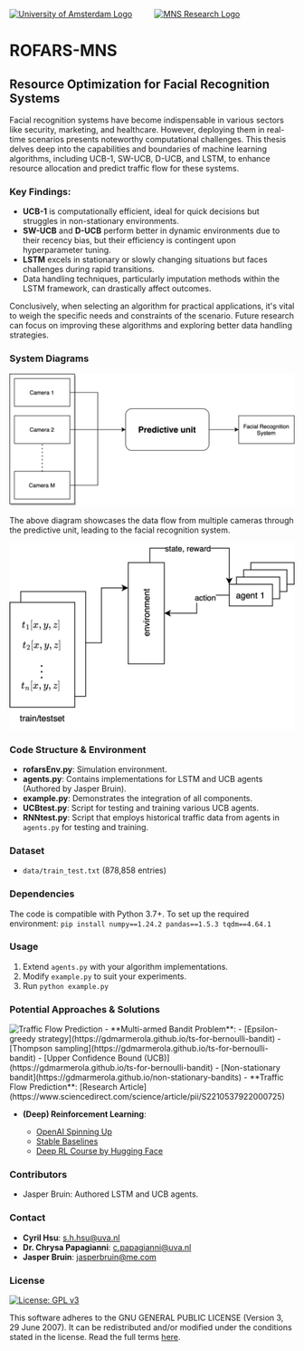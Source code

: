 
[<img width="256" src="https://www.seekpng.com/png/full/205-2051271_university-of-amsterdam-logo-university-of-amsterdam-logo.png" alt="University of Amsterdam Logo" />](https://www.uva.nl/en)
&nbsp;&nbsp;&nbsp;&nbsp;&nbsp;&nbsp;&nbsp;&nbsp;
[<img src="https://mns-research.nl/images/logo_hua931301caa9e2c039e68fbb874deb22a_17897_0x70_resize_lanczos_2.png" alt="MNS Research Logo" />](https://mns-research.nl)

# ROFARS-MNS
## Resource Optimization for Facial Recognition Systems

Facial recognition systems have become indispensable in various sectors like security, marketing, and healthcare. However, deploying them in real-time scenarios presents noteworthy computational challenges. This thesis delves deep into the capabilities and boundaries of machine learning algorithms, including UCB-1, SW-UCB, D-UCB, and LSTM, to enhance resource allocation and predict traffic flow for these systems.

### Key Findings:
- **UCB-1** is computationally efficient, ideal for quick decisions but struggles in non-stationary environments.
- **SW-UCB** and **D-UCB** perform better in dynamic environments due to their recency bias, but their efficiency is contingent upon hyperparameter tuning.
- **LSTM** excels in stationary or slowly changing situations but faces challenges during rapid transitions.
- Data handling techniques, particularly imputation methods within the LSTM framework, can drastically affect outcomes.

Conclusively, when selecting an algorithm for practical applications, it's vital to weigh the specific needs and constraints of the scenario. Future research can focus on improving these algorithms and exploring better data handling strategies.

### System Diagrams
![Data progression from multiple cameras to the facial recognition system.](images/camera.png)

The above diagram showcases the data flow from multiple cameras through the predictive unit, leading to the facial recognition system.

![Interactions between agents and the environment.](images/agentscheme.png)

### Code Structure & Environment
- **rofarsEnv.py**: Simulation environment.
- **agents.py**: Contains implementations for LSTM and UCB agents (Authored by Jasper Bruin).
- **example.py**: Demonstrates the integration of all components.
- **UCBtest.py**: Script for testing and training various UCB agents.
- **RNNtest.py**: Script that employs historical traffic data from agents in `agents.py` for testing and training.

### Dataset
- `data/train_test.txt` (878,858 entries)

### Dependencies
The code is compatible with Python 3.7+. To set up the required environment:
`pip install numpy==1.24.2 pandas==1.5.3 tqdm==4.64.1`


### Usage

1. Extend `agents.py` with your algorithm implementations.
2. Modify `example.py` to suit your experiments.
3. Run `python example.py`


### Potential Approaches & Solutions
<img width="400" src="https://ars.els-cdn.com/content/image/1-s2.0-S2210537922000725-gr1_lrg.jpg" alt="Traffic Flow Prediction">
- **Multi-armed Bandit Problem**:
    - [Epsilon-greedy strategy](https://gdmarmerola.github.io/ts-for-bernoulli-bandit)
    - [Thompson sampling](https://gdmarmerola.github.io/ts-for-bernoulli-bandit)
    - [Upper Confidence Bound (UCB)](https://gdmarmerola.github.io/ts-for-bernoulli-bandit)
    - [Non-stationary bandit](https://gdmarmerola.github.io/non-stationary-bandits)
- **Traffic Flow Prediction**: [Research Article](https://www.sciencedirect.com/science/article/pii/S2210537922000725) 
    
- **(Deep) Reinforcement Learning**:
    
    - [OpenAI Spinning Up](https://spinningup.openai.com/en/latest/)
    - [Stable Baselines](https://stable-baselines.readthedocs.io/en/master/)
    - [Deep RL Course by Hugging Face](https://huggingface.co/deep-rl-course/unit1/rl-framework)

### Contributors

- Jasper Bruin: Authored LSTM and UCB agents.

### Contact

- **Cyril Hsu**: [s.h.hsu@uva.nl](mailto:s.h.hsu@uva.nl)
- **Dr. Chrysa Papagianni**: [c.papagianni@uva.nl](mailto:c.papagianni@uva.nl)
- **Jasper Bruin**: [jasperbruin@me.com](mailto:jasperbruin@me.com)

### License

[![License: GPL v3](https://img.shields.io/badge/License-GPL%20v3-blue.svg)](https://www.gnu.org/licenses/gpl-3.0)

This software adheres to the GNU GENERAL PUBLIC LICENSE (Version 3, 29 June 2007). It can be redistributed and/or modified under the conditions stated in the license. Read the full terms [here](https://www.gnu.org/licenses/).
